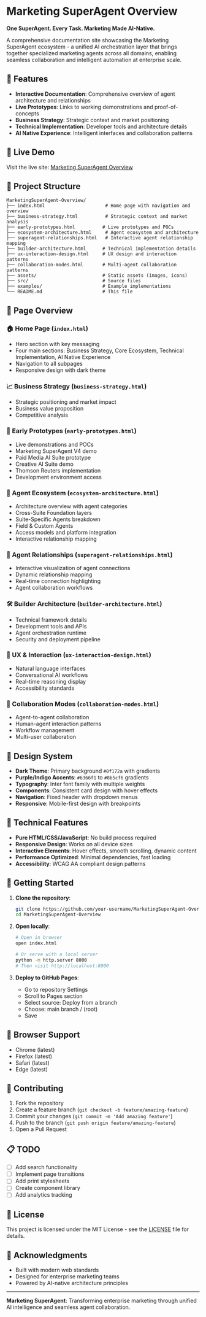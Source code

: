# Marketing SuperAgent Overview

**One SuperAgent. Every Task. Marketing Made AI-Native.**

A comprehensive documentation site showcasing the Marketing SuperAgent ecosystem - a unified AI orchestration layer that brings together specialized marketing agents across all domains, enabling seamless collaboration and intelligent automation at enterprise scale.

## 🌟 Features

- **Interactive Documentation**: Comprehensive overview of agent architecture and relationships
- **Live Prototypes**: Links to working demonstrations and proof-of-concepts
- **Business Strategy**: Strategic context and market positioning
- **Technical Implementation**: Developer tools and architecture details
- **AI Native Experience**: Intelligent interfaces and collaboration patterns

## 🚀 Live Demo

Visit the live site: [Marketing SuperAgent Overview](https://your-github-username.github.io/MarketingSuperAgent-Overview/)

## 📁 Project Structure

```
MarketingSuperAgent-Overview/
├── index.html                      # Home page with navigation and overview
├── business-strategy.html          # Strategic context and market analysis
├── early-prototypes.html          # Live prototypes and POCs
├── ecosystem-architecture.html     # Agent ecosystem and architecture
├── superagent-relationships.html   # Interactive agent relationship mapping
├── builder-architecture.html      # Technical implementation details
├── ux-interaction-design.html     # UX design and interaction patterns
├── collaboration-modes.html       # Multi-agent collaboration patterns
├── assets/                        # Static assets (images, icons)
├── src/                           # Source files
├── examples/                      # Example implementations
└── README.md                      # This file
```

## 🎯 Page Overview

### 🏠 Home Page (`index.html`)
- Hero section with key messaging
- Four main sections: Business Strategy, Core Ecosystem, Technical Implementation, AI Native Experience
- Navigation to all subpages
- Responsive design with dark theme

### 📈 Business Strategy (`business-strategy.html`)
- Strategic positioning and market impact
- Business value proposition
- Competitive analysis

### 🚀 Early Prototypes (`early-prototypes.html`)
- Live demonstrations and POCs
- Marketing SuperAgent V4 demo
- Paid Media AI Suite prototype
- Creative AI Suite demo
- Thomson Reuters implementation
- Development environment access

### 🎯 Agent Ecosystem (`ecosystem-architecture.html`)
- Architecture overview with agent categories
- Cross-Suite Foundation layers
- Suite-Specific Agents breakdown
- Field & Custom Agents
- Access models and platform integration
- Interactive relationship mapping

### 🔗 Agent Relationships (`superagent-relationships.html`)
- Interactive visualization of agent connections
- Dynamic relationship mapping
- Real-time connection highlighting
- Agent collaboration workflows

### 🛠️ Builder Architecture (`builder-architecture.html`)
- Technical framework details
- Development tools and APIs
- Agent orchestration runtime
- Security and deployment pipeline

### 💬 UX & Interaction (`ux-interaction-design.html`)
- Natural language interfaces
- Conversational AI workflows
- Real-time reasoning display
- Accessibility standards

### 🤝 Collaboration Modes (`collaboration-modes.html`)
- Agent-to-agent collaboration
- Human-agent interaction patterns
- Workflow management
- Multi-user collaboration

## 🎨 Design System

- **Dark Theme**: Primary background `#0f172a` with gradients
- **Purple/Indigo Accents**: `#6366f1` to `#8b5cf6` gradients
- **Typography**: Inter font family with multiple weights
- **Components**: Consistent card design with hover effects
- **Navigation**: Fixed header with dropdown menus
- **Responsive**: Mobile-first design with breakpoints

## 🔧 Technical Features

- **Pure HTML/CSS/JavaScript**: No build process required
- **Responsive Design**: Works on all device sizes
- **Interactive Elements**: Hover effects, smooth scrolling, dynamic content
- **Performance Optimized**: Minimal dependencies, fast loading
- **Accessibility**: WCAG AA compliant design patterns

## 🚀 Getting Started

1. **Clone the repository**:
   ```bash
   git clone https://github.com/your-username/MarketingSuperAgent-Overview.git
   cd MarketingSuperAgent-Overview
   ```

2. **Open locally**:
   ```bash
   # Open in browser
   open index.html

   # Or serve with a local server
   python -m http.server 8000
   # Then visit http://localhost:8000
   ```

3. **Deploy to GitHub Pages**:
   - Go to repository Settings
   - Scroll to Pages section
   - Select source: Deploy from a branch
   - Choose: main branch / (root)
   - Save

## 📱 Browser Support

- Chrome (latest)
- Firefox (latest)
- Safari (latest)
- Edge (latest)

## 🤝 Contributing

1. Fork the repository
2. Create a feature branch (`git checkout -b feature/amazing-feature`)
3. Commit your changes (`git commit -m 'Add amazing feature'`)
4. Push to the branch (`git push origin feature/amazing-feature`)
5. Open a Pull Request

## 📋 TODO

- [ ] Add search functionality
- [ ] Implement page transitions
- [ ] Add print stylesheets
- [ ] Create component library
- [ ] Add analytics tracking

## 📄 License

This project is licensed under the MIT License - see the [LICENSE](LICENSE) file for details.

## 🙏 Acknowledgments

- Built with modern web standards
- Designed for enterprise marketing teams
- Powered by AI-native architecture principles

---

**Marketing SuperAgent**: Transforming enterprise marketing through unified AI intelligence and seamless agent collaboration.